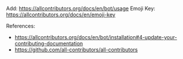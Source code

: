Add: https://allcontributors.org/docs/en/bot/usage
Emoji Key: https://allcontributors.org/docs/en/emoji-key

References:

* https://allcontributors.org/docs/en/bot/installation#4-update-your-contributing-documentation
* https://github.com/all-contributors/all-contributors